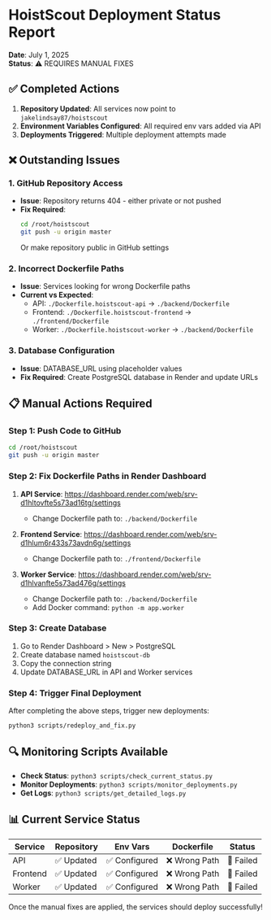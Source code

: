# HoistScout Deployment Status Report

**Date**: July 1, 2025  
**Status**: ⚠️ REQUIRES MANUAL FIXES

## ✅ Completed Actions

1. **Repository Updated**: All services now point to `jakelindsay87/hoistscout`
2. **Environment Variables Configured**: All required env vars added via API
3. **Deployments Triggered**: Multiple deployment attempts made

## ❌ Outstanding Issues

### 1. GitHub Repository Access
- **Issue**: Repository returns 404 - either private or not pushed
- **Fix Required**: 
  ```bash
  cd /root/hoistscout
  git push -u origin master
  ```
  Or make repository public in GitHub settings

### 2. Incorrect Dockerfile Paths
- **Issue**: Services looking for wrong Dockerfile paths
- **Current vs Expected**:
  - API: `./Dockerfile.hoistscout-api` → `./backend/Dockerfile`
  - Frontend: `./Dockerfile.hoistscout-frontend` → `./frontend/Dockerfile`
  - Worker: `./Dockerfile.hoistscout-worker` → `./backend/Dockerfile`

### 3. Database Configuration
- **Issue**: DATABASE_URL using placeholder values
- **Fix Required**: Create PostgreSQL database in Render and update URLs

## 📋 Manual Actions Required

### Step 1: Push Code to GitHub
```bash
cd /root/hoistscout
git push -u origin master
```

### Step 2: Fix Dockerfile Paths in Render Dashboard

1. **API Service**: https://dashboard.render.com/web/srv-d1hltovfte5s73ad16tg/settings
   - Change Dockerfile path to: `./backend/Dockerfile`

2. **Frontend Service**: https://dashboard.render.com/web/srv-d1hlum6r433s73avdn6g/settings
   - Change Dockerfile path to: `./frontend/Dockerfile`

3. **Worker Service**: https://dashboard.render.com/web/srv-d1hlvanfte5s73ad476g/settings
   - Change Dockerfile path to: `./backend/Dockerfile`
   - Add Docker command: `python -m app.worker`

### Step 3: Create Database
1. Go to Render Dashboard > New > PostgreSQL
2. Create database named `hoistscout-db`
3. Copy the connection string
4. Update DATABASE_URL in API and Worker services

### Step 4: Trigger Final Deployment
After completing the above steps, trigger new deployments:
```bash
python3 scripts/redeploy_and_fix.py
```

## 🔍 Monitoring Scripts Available

- **Check Status**: `python3 scripts/check_current_status.py`
- **Monitor Deployments**: `python3 scripts/monitor_deployments.py`
- **Get Logs**: `python3 scripts/get_detailed_logs.py`

## 📊 Current Service Status

| Service | Repository | Env Vars | Dockerfile | Status |
|---------|------------|----------|------------|--------|
| API | ✅ Updated | ✅ Configured | ❌ Wrong Path | 🔴 Failed |
| Frontend | ✅ Updated | ✅ Configured | ❌ Wrong Path | 🔴 Failed |
| Worker | ✅ Updated | ✅ Configured | ❌ Wrong Path | 🔴 Failed |

Once the manual fixes are applied, the services should deploy successfully!